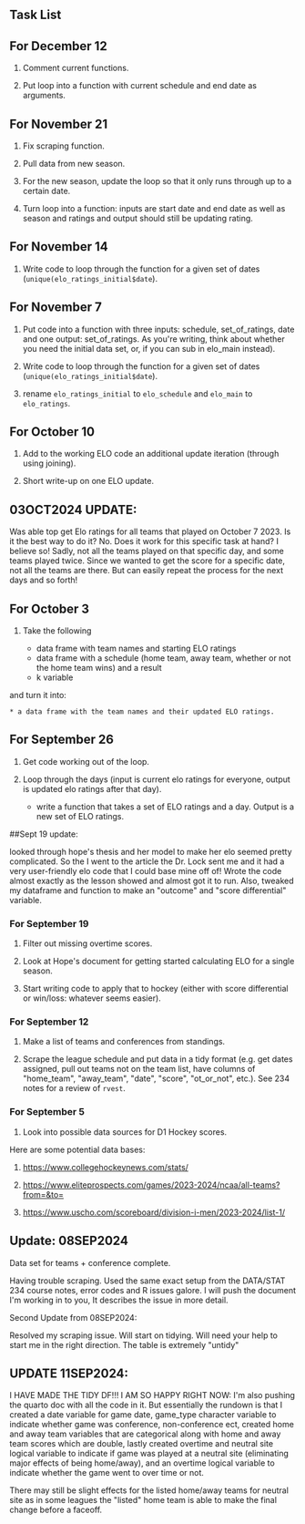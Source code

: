 ## Task List


## For December 12

1. Comment current functions.

2. Put loop into a function with current schedule and end date as arguments.

## For November 21

1. Fix scraping function.

2. Pull data from new season.

3. For the new season, update the loop so that it only runs through up to a certain date.

4. Turn loop into a function: inputs are start date and end date as well as season and ratings and output should still be updating rating.


## For November 14

1. Write code to loop through the function for a given set of dates (`unique(elo_ratings_initial$date`).

## For November 7

1. Put code into a function with three inputs: schedule, set_of_ratings, date and one output: set_of_ratings. As you're writing, think about whether you need the initial data set, or, if you can sub in elo_main instead).

2. Write code to loop through the function for a given set of dates (`unique(elo_ratings_initial$date`).

3. rename `elo_ratings_initial` to `elo_schedule` and `elo_main` to `elo_ratings`.

## For October 10

1. Add to the working ELO code an additional update iteration (through using joining).

2. Short write-up on one ELO update.

## 03OCT2024 UPDATE:

Was able top get Elo ratings for all teams that played on October 7 2023.
Is it the best way to do it? No.
Does it work for this specific task at hand? I believe so!
Sadly, not all the teams played on that specific day, and some teams played twice.
Since we wanted to get the score for a specific date, not all the teams are there.
But can easily repeat the process for the next days and so forth!

## For October 3

1. Take the following

    * data frame with team names and starting ELO ratings
    * data frame with a schedule (home team, away team, whether or not the home team wins) and a result
    * k variable

and turn it into:

    * a data frame with the team names and their updated ELO ratings.

## For September 26

1. Get code working out of the loop.

2. Loop through the days (input is current elo ratings for everyone, output is updated elo ratings after that day).

    * write a function that takes a set of ELO ratings and a day. Output is a new set of ELO ratings.

##Sept 19 update:

looked through hope's thesis and her model to make her elo seemed pretty complicated. So the I went to the article the Dr. Lock sent me and it had a very user-friendly elo code that I could base mine off of! Wrote the code almost exactly as the lesson showed and almost got it to run. Also, tweaked my dataframe and function to make an "outcome" and "score differential" variable.

### For September 19

1. Filter out missing overtime scores.

2. Look at Hope's document for getting started calculating ELO for a single season. 

3. Start writing code to apply that to hockey (either with score differential or win/loss: whatever seems easier).


### For September 12

1. Make a list of teams and conferences from standings.

2. Scrape the league schedule and put data in a tidy format (e.g. get dates assigned, pull out teams not on the team list, have columns of "home_team", "away_team", "date", "score", "ot_or_not", etc.). See 234 notes for a review of `rvest`.

### For September 5

1. Look into possible data sources for D1 Hockey scores.

Here are some potential data bases:

1) https://www.collegehockeynews.com/stats/

2) https://www.eliteprospects.com/games/2023-2024/ncaa/all-teams?from=&to=

3) https://www.uscho.com/scoreboard/division-i-men/2023-2024/list-1/




## Update: 08SEP2024

Data set for teams + conference complete.

Having trouble scraping. Used the same exact setup from the DATA/STAT 234 course notes, error codes and R issues galore. I will push the document I'm working in to you, It describes the issue in more detail.

Second Update from 08SEP2024:

Resolved my scraping issue. Will start on tidying. Will need your help to start me in the right direction. The table is extremely "untidy"


## UPDATE 11SEP2024:

I HAVE MADE THE TIDY DF!!! I AM SO HAPPY RIGHT NOW: I'm also pushing the quarto doc with all the code in it. But essentially the rundown is that I created a date variable for game date, game_type character variable to indicate whether game was conference, non-conference ect, created home and away team variables that are categorical along with home and away team scores which are double, lastly created overtime and neutral site logical variable to indicate if game was played at a neutral site (eliminating major effects of being home/away), and an overtime logical variable to indicate whether the game went to over time or not.

There may still be slight effects for the listed home/away teams for neutral site as in some leagues the "listed" home team is able to make the final change before a faceoff.